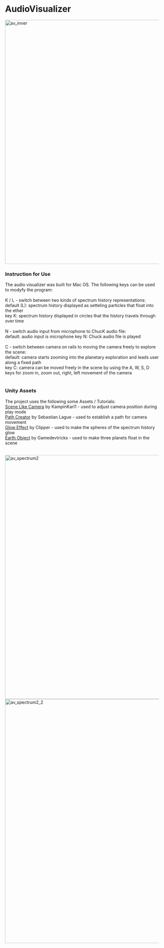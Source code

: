 # AudioVisualizer

 <img width="800" alt="av_inner" src="https://user-images.githubusercontent.com/97294398/200082555-fa7db334-d42e-450d-bbb7-97ffd6f1452b.png">

   <h3>Instruction for Use</h3>
      <p>
        The audio visualizer was built for Mac OS. The following keys can be used to modyfy the program: <br>
        <br>
        K / L - switch between two kinds of spectrum history representations: <br>
        default (L): spectrum history displayed as setteling particles that float into the ether <br>
        key K: spectrum history displayed in circles that the history travels through over time <br>
        <br>
        N - switch audio input from microphone to ChucK audio file: <br>
        default: audio input is microphone
        key N: Chuck audio file is played <br>
        <br>
        C - switch between camera on rails to moving the camera freely to explore the scene: <br>
        default: camera starts zooming into the planetary exploration and leads user along a fixed path <br>
        key C: camera can be moved freely in the scene by using the A, W, S, D keys for 
        zoom in, zoom out, right, left movement of the camera
        <br><br>
      </p>
      
 <h3>Unity Assets</h3>
      <p>
        The project uses the following some Assets / Tutorials: <br>
        <a href="https://github.com/KampinKarl1/Scene-View-Camera-in-Play-Mode/blob/master/SceneLikeCamera.cs">Scene Like Camera</a> by KampinKarl1
         - used to adjust camera position during play mode<br>
        <a href="https://www.youtube.com/watch?v=saAQNRSYU9k">Path Creator</a> by Sebastian Lague - used to establish a path for camera movement <br>
        <a href="https://www.youtube.com/watch?v=czE2oLyrNLM">Glow Effect</a> by Clipper - used to make the spheres of the spectrum history glow <br>
        <a href="https://www.youtube.com/watch?v=do6VYanLoN0">Earth Object</a> by Gamedevtricks - used to make three planets float in the scene <br> <br> 
      </p><img width="800" alt="av_spectrum2" src="https://user-images.githubusercontent.com/97294398/200082568-6ec72827-dd78-40ab-a245-6ebc69eae9db.png">
<img width="800" alt="av_spectrum2_2" src="https://user-images.githubusercontent.com/97294398/200082569-f93b680d-a8fa-48df-a5a9-7e8a3c3d234a.png">
